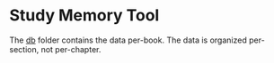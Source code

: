 # Study Memory Tool

The [db](db) folder contains the data per-book. The data is organized per-section, not per-chapter.
